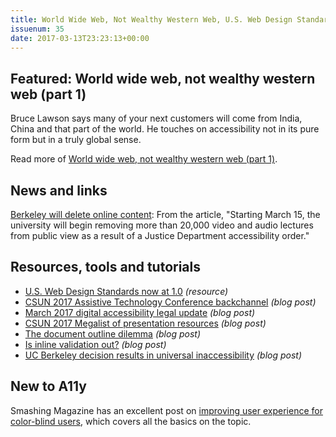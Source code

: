 ```yaml
---
title: World Wide Web, Not Wealthy Western Web, U.S. Web Design Standards, March 2017 Digital Accessibility Legal Update and More
issuenum: 35
date: 2017-03-13T23:23:13+00:00
---
```


## Featured: World wide web, not wealthy western web (part 1)

Bruce Lawson says many of your next customers will come from India, China and that part of the world. He touches on accessibility not in its pure form but in a truly global sense.

Read more of [World wide web, not wealthy western web (part 1)](https://www.smashingmagazine.com/2017/03/world-wide-web-not-wealthy-western-web-part-1/).

## News and links

[Berkeley will delete online content](https://www.insidehighered.com/news/2017/03/06/u-california-berkeley-delete-publicly-available-educational-content): From the article, "Starting March 15, the university will begin removing more than 20,000 video and audio lectures from public view as a result of a Justice Department accessibility order."

## Resources, tools and tutorials

* [U.S. Web Design Standards now at 1.0](https://standards.usa.gov) _(resource)_
* [CSUN 2017 Assistive Technology Conference backchannel](http://www.microassist.com/digital-accessibility/csun-2017-backchannel/) _(blog post)_
* [March 2017 digital accessibility legal update](http://www.lflegal.com/2017/03/update-csun17/) _(blog post)_
* [CSUN 2017 Megalist of presentation resources](http://www.dennisdeacon.com/web-design/accessibility/csun-2017-megalist-presentation-resources-digital-professionals/) _(blog post)_
* [The document outline dilemma](https://css-tricks.com/document-outline-dilemma/) _(blog post)_
* [Is inline validation out?](https://www.formulate.com.au/blog//is-inline-validation-out) _(blog post)_
* [UC Berkeley decision results in universal inaccessibility](http://webaim.org/blog/uc-berkeley-inaccessibility/) _(blog post)_

## New to A11y

Smashing Magazine has an excellent post on [improving user experience for color-blind users](https://www.smashingmagazine.com/2016/06/improving-ux-for-color-blind-users/), which covers all the basics on the topic.